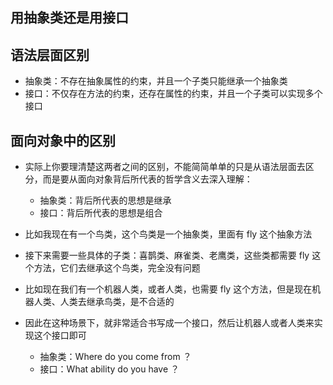 ## 用抽象类还是用接口

## 语法层面区别

+ 抽象类：不存在抽象属性的约束，并且一个子类只能继承一个抽象类
+ 接口：不仅存在方法的约束，还存在属性的约束，并且一个子类可以实现多个接口

## 面向对象中的区别

+ 实际上你要理清楚这两者之间的区别，不能简简单单的只是从语法层面去区分，而是要从面向对象背后所代表的哲学含义去深入理解：

  + 抽象类：背后所代表的思想是继承
  + 接口：背后所代表的思想是组合

+ 比如我现在有一个鸟类，这个鸟类是一个抽象类，里面有 fly 这个抽象方法
+ 接下来需要一些具体的子类：喜鹊类、麻雀类、老鹰类，这些类都需要 fly 这个方法，它们去继承这个鸟类，完全没有问题

+ 比如现在我们有一个机器人类，或者人类，也需要 fly 这个方法，但是现在机器人类、人类去继承鸟类，是不合适的

+ 因此在这种场景下，就非常适合书写成一个接口，然后让机器人或者人类来实现这个接口即可

  + 抽象类：Where do you come from ？
  + 接口：What ability do you have ？
